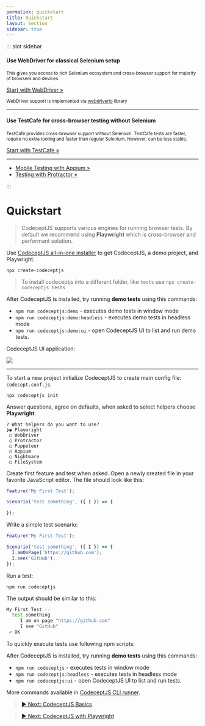 ```yaml
---
permalink: quickstart
title: Quickstart
layout: Section
sidebar: true
---
```


::: slot sidebar

#### Use WebDriver for classical Selenium setup

<small>
This gives you access to rich Selenium ecosystem and cross-browser support for majority of browsers and devices.
</small>


<a href="/webdriver" class="button extended" >Start with WebDriver &raquo;</a>

<small> WebDriver support is implemented via [webdriverio](https://webdriver.io) library </small>

---

#### Use TestCafe for cross-browser testing without Selenium

<small>
TestCafe provides cross-browser support without Selenium. TestCafe tests are faster, require no extra tooling and faster than regular Selenium. However, can be less stable.
</small>

<a href="/testcafe" class="button green extended" >Start with TestCafe &raquo;</a>

---

* [Mobile Testing with Appium »](/mobile)
* [Testing with Protractor »](/angular)

:::

# Quickstart

> CodeceptJS supports various engines for running browser tests. By default we recommend using **Playwright** which is cross-browser and performant solution.


Use [CodeceptJS all-in-one installer](https://github.com/codeceptjs/create-codeceptjs) to get CodeceptJS, a demo project, and Playwright.

```
npx create-codeceptjs 
```

> To install codeceptjs into a different folder, like `tests` use `npx create-codeceptjs tests`

After CodeceptJS is installed, try running **demo tests** using this commands:

* `npm run codeceptjs:demo` - executes demo tests in window mode
* `npm run codeceptjs:demo:headless` - executes demo tests in headless mode
* `npm run codeceptjs:demo:ui` - open CodeceptJS UI to list and run demo tests. 

CodeceptJS UI application:

![](https://user-images.githubusercontent.com/220264/93860826-4d5fbc80-fcc8-11ea-99dc-af816f3db466.png)

---

To start a new project initialize CodeceptJS to create main config file: `codecept.conf.js`.

```
npx codeceptjs init
```

Answer questions, agree on defaults, when asked to select helpers choose **Playwright**.

```
? What helpers do you want to use?
❯◉ Playwright
 ◯ WebDriver
 ◯ Protractor
 ◯ Puppeteer
 ◯ Appium
 ◯ Nightmare
 ◯ FileSystem
 ```

Create first feature and test when asked.
Open a newly created file in your favorite JavaScript editor. 
The file should look like this:

```js
Feature('My First Test');

Scenario('test something', ({ I }) => {

});
```
Write a simple test scenario:

```js
Feature('My First Test');

Scenario('test something', ({ I }) => {
  I.amOnPage('https://github.com');
  I.see('GitHub');
});
```

Run a test:

```
npm run codeceptjs
```

The output should be similar to this:

```bash
My First Test --
  test something
     I am on page "https://github.com"
     I see "GitHub"
 ✓ OK
```

To quickly execute tests use following npm scripts:

After CodeceptJS is installed, try running **demo tests** using this commands:

* `npm run codeceptjs` - executes tests in window mode
* `npm run codeceptjs:headless` - executes tests in headless mode
* `npm run codeceptjs:ui` - open CodeceptJS UI to list and run tests. 

More commands available in [CodeceptJS CLI runner](https://codecept.io/commands/).


> [▶ Next: CodeceptJS Basics](/basics/)

> [▶ Next: CodeceptJS with Playwright](/playwright/)

